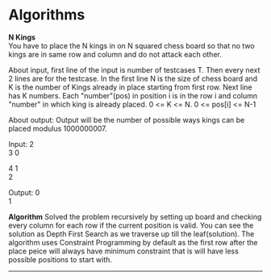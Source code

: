 Algorithms
==========

**N Kings**  
You have to place the N kings in on N squared chess board so that no two kings are in same row and column and do not attack each other.

About input, first line of the input is number of testcases T. Then every next 2 lines are for the testcase. In the first line N is the size of chess board and K is the number of Kings already in place starting from first row. Next line has K numbers. Each "number"(pos) in position i is in the row i and column "number" in which king is already placed. 0 <= K <= N. 0 <= pos[i] <= N-1

About output: Output will be the number of possible ways kings can be placed modulus 1000000007.

Input:
2  
3 0  

4 1  
2  

Output:
0  
1

**Algorithm**
Solved the problem recursively by setting up board and checking every column for each row if the current position is valid. You can see the solution as Depth First Search as we traverse up till the leaf(solution). The algorithm uses Constraint Programming by default as the first row after the place peice will always have minimum constraint that is will have less possible positions to start with.
______________________________________________